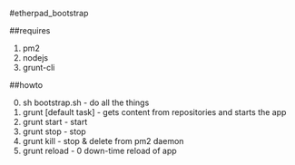 #etherpad_bootstrap

##requires

1. pm2
2. nodejs
3. grunt-cli


##howto

0. sh bootstrap.sh - do all the things
1. grunt [default task] - gets content from repositories and starts the app
2. grunt start - start
3. grunt stop - stop
4. grunt kill - stop & delete from pm2 daemon
5. grunt reload - 0 down-time reload of app
